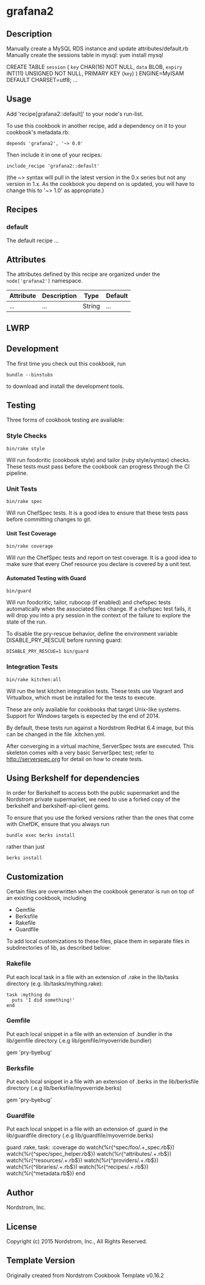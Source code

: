 # grafana2

## Description
Manually create a MySQL RDS instance and update attributes/default.rb
Manually create the sessions table in mysql:
yum install mysql

CREATE TABLE `session` (
    `key`       CHAR(16) NOT NULL,
    `data`      BLOB,
    `expiry`    INT(11) UNSIGNED NOT NULL,
    PRIMARY KEY (`key`)
) ENGINE=MyISAM DEFAULT CHARSET=utf8;
...

## Usage

Add 'recipe[grafana2::default]' to your node's run-list.

To use this cookbook in another recipe, add a dependency on it to your
cookbook's metadata.rb:

    depends 'grafana2', '~> 0.0'

Then include it in one of your recipes:

    include_recipe 'grafana2::default'

(the ~> syntax will pull in the latest version in the 0.x series but
not any version in 1.x.  As the cookbook you depend on is updated, you
will have to change this to '~> 1.0' as appropriate.)

## Recipes

### default

The default recipe ...

## Attributes

The attributes defined by this recipe are organized under the
`node['grafana2']` namespace.

Attribute | Description | Type   | Default
----------|-------------|--------|--------
...       | ...         | String | ...

## LWRP

## Development

The first time you check out this cookbook, run

    bundle --binstubs

to download and install the development tools.

## Testing

Three forms of cookbook testing are available:

### Style Checks

    bin/rake style

Will run foodcritic (cookbook style) and tailor (ruby style/syntax)
checks. These tests must pass before the cookbook can progress
through the CI pipeline.

### Unit Tests

    bin/rake spec

Will run ChefSpec tests.  It is a good idea to ensure that these
tests pass before committing changes to git.

#### Unit Test Coverage

    bin/rake coverage

Will run the ChefSpec tests and report on test coverage.  It is a
good idea to make sure that every Chef resource you declare is covered
by a unit test.

#### Automated Testing with Guard

    bin/guard

Will run foodcritic, tailor, rubocop (if enabled) and chefspec tests
automatically when the associated files change.  If a chefspec test
fails, it will drop you into a pry session in the context of the
failure to explore the state of the run.

To disable the pry-rescue behavior, define the environment variable
DISABLE_PRY_RESCUE before running guard:

    DISABLE_PRY_RESCUE=1 bin/guard

### Integration Tests

    bin/rake kitchen:all

Will run the test kitchen integration tests.  These tests use Vagrant
and Virtualbox, which must be installed for the tests to execute.

These are only available for cookbooks that target Unix-like systems.
Support for Windows targets is expected by the end of 2014.

By default, these tests run against a Nordstrom RedHat 6.4 image, but
this can be changed in the file .kitchen.yml.

After converging in a virtual machine, ServerSpec tests are executed.
This skeleton comes with a very basic ServerSpec test; refer to
http://serverspec.org for detail on how to create tests.

## Using Berkshelf for dependencies

In order for Berkshelf to access both the public supermarket and
the Nordstrom private supermarket, we need to use a forked copy of
the berkshelf and berkshelf-api-client gems.

To ensure that you use the forked versions rather than the ones that
come with ChefDK, ensure that you always run

    bundle exec berks install

rather than just

    berks install

## Customization

Certain files are overwritten when the cookbook generator is run on top
of an existing cookbook, including

* Gemfile
* Berksfile
* Rakefile
* Guardfile

To add local customizations to these files, place them in separate files
in subdirectories of lib, as described below:

### Rakefile

Put each local task in a file with an extension of .rake in the lib/tasks
directory (e.g. lib/tasks/mything.rake):

    task :mything do
      puts 'I did something!'
    end

### Gemfile

Put each local snippet in a file with an extension of .bundler in the lib/gemfile
directory (.e.g lib/gemfile/myoverride.bundler)

   gem 'pry-byebug'

### Berksfile

Put each local snippet in a file with an extension of .berks in the lib/berksfile
directory (.e.g lib/berksfile/myoverride.berks)

   gem 'pry-byebug'

### Guardfile

Put each local snippet in a file with an extension of .guard in the lib/guardfile
directory (.e.g lib/guardfile/myoverride.berks)

  guard :rake, task: :coverage do
    watch(%r{^spec/foo/.+_spec\.rb$})
    watch(%r{^spec/spec_helper\.rb$})
    watch(%r{^attributes/.+\.rb$})
    watch(%r{^resources/.+\.rb$})
    watch(%r{^providers/.+\.rb$})
    watch(%r{^libraries/.+\.rb$})
    watch(%r{^recipes/.+\.rb$})
    watch(%r{^metadata\.rb$})
  end

## Author

Nordstrom, Inc.

## License

Copyright (c) 2015 Nordstrom, Inc., All Rights Reserved.

## Template Version

Originally created from Nordstrom Cookbook Template v0.16.2

